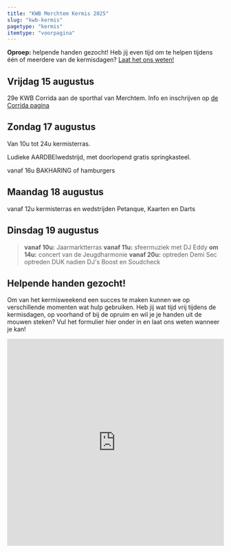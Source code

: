 ```yaml
---
title: "KWB Merchtem Kermis 2025"
slug: "kwb-kermis"
pagetype: "kermis"
itemtype: "voorpagina"
---
```

**Oproep:** helpende handen gezocht!
Heb jij even tijd om te helpen tijdens één of meerdere van de kermisdagen? [Laat het ons weten!](#helpende) 

## Vrijdag 15 augustus
29e KWB Corrida aan de sporthal van Merchtem. Info en inschrijven op [de Corrida pagina](/corrida)

## Zondag 17 augustus
Van 10u tot 24u kermisterras.

Ludieke AARDBEIwedstrijd, met doorlopend gratis springkasteel.

vanaf 16u BAKHARING of hamburgers

## Maandag 18 augustus
vanaf 12u kermisterras en wedstrijden Petanque, Kaarten en Darts

## Dinsdag 19 augustus
> **vanaf 10u:** 
    Jaarmarktterras
> **vanaf 11u:** 
    sfeermuziek met DJ Eddy
> **om 14u:**
    concert van de Jeugdharmonie
> **vanaf 20u:**
    optreden Demi Sec
    optreden DUK
    nadien DJ's Boost en Soudcheck

## Helpende handen gezocht!
Om van het kermisweekend een succes te maken kunnen we op verschillende momenten wat hulp gebruiken. Heb jij wat tijd vrij tijdens de kermisdagen, op voorhand of bij de opruim en wil je je handen uit de mouwen steken? Vul het formulier hier onder in en laat ons weten wanneer je kan!

<iframe width="640px" height="480px" src="https://forms.office.com/Pages/ResponsePage.aspx?id=euFm6DXegUiijUPMx4gd4RwFHRGHWWxFrXidQh6WG1BUMkdUOEg2UzlPRFRaWktKVDAxUzlCMDVUNyQlQCN0PWcu&embed=true" frameborder="0" marginwidth="0" marginheight="0" style="border: none; max-width:100%; max-height:100vh" allowfullscreen webkitallowfullscreen mozallowfullscreen msallowfullscreen> </iframe>